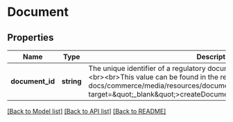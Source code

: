 # Document

## Properties
Name | Type | Description | Notes
------------ | ------------- | ------------- | -------------
**document_id** | **string** | The unique identifier of a regulatory document associated with the listing.&lt;br&gt;&lt;br&gt;This value can be found in the response of the &lt;a href&#x3D;\&quot;/api-docs/commerce/media/resources/document/methods/createDocument\&quot; target&#x3D;\&quot;_blank\&quot;&gt;createDocument&lt;/a&gt; method of the Media API. | [optional] 

[[Back to Model list]](../../README.md#documentation-for-models) [[Back to API list]](../../README.md#documentation-for-api-endpoints) [[Back to README]](../../README.md)

